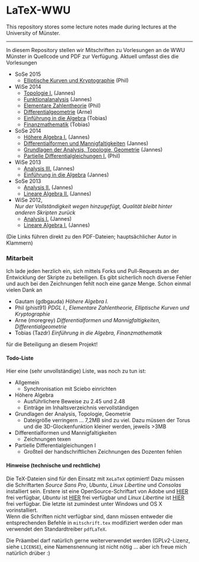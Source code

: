 LaTeX-WWU
=========
This repository stores some lecture notes made during lectures at the University of Münster.

---

In diesem Repository stellen wir Mitschriften zu Vorlesungen an de WWU Münster in Quellcode und PDF zur Verfügung. Aktuell umfasst dies die Vorlesungen

* SoSe 2015
	* [Elliptische Kurven und Kryptographie](https://github.com/JaMeZ-B/latex-wwu/raw/master/EKK_SS15/EKK.pdf?raw=true "Elliptische Kurven und Kryptographie") (Phil)
* WiSe 2014
	* [Topologie I.](https://github.com/JaMeZ-B/latex-wwu/raw/master/Topo1_WS14/topologie_1.pdf?raw=true "Topologie I.") (Jannes)
	* [Funktionalanalysis](https://github.com/JaMeZ-B/latex-wwu/raw/master/FunkAna_WS14/funktional_analysis.pdf?raw=true "Funktionalanalysis") (Jannes)
	* [Elementare Zahlentheorie](https://github.com/JaMeZ-B/latex-wwu/raw/master/EZT_WS14/EZT.pdf?raw=true "Elementare Zahlentheorie") (Phil)
	* [Differentialgeometrie](https://github.com/JaMeZ-B/latex-wwu/raw/master/DiffGeo_WS14/diff_geo.pdf?raw=true "Differentialgeometrie") (Arne)
	* [Einführung in die Algebra](https://github.com/JaMeZ-B/latex-wwu/raw/master/EinfAlg_WS14/Einf_Algebra.pdf?raw=true "Einführung in die Algebra") (Tobias)
	* [Finanzmathematik](https://github.com/JaMeZ-B/latex-wwu/raw/master/Fima_WS14/Finanzmathe.pdf?raw=true "Finanzmathematik") (Tobias)
* SoSe 2014
	* [Höhere Algebra I.](https://github.com/JaMeZ-B/latex-wwu/raw/master/HoehAlg1_SS14/hoehere_algebra.pdf?raw=true "Höhere Algebra I.") (Jannes)
	* [Differentialformen und Mannigfaltigkeiten](https://github.com/JaMeZ-B/latex-wwu/raw/master/DiffMa_SS14/diff_ma.pdf?raw=true "Differentialformen und Mannigfaltigkeiten") (Jannes)
	* [Grundlagen der Analysis, Topologie, Geometrie](https://github.com/JaMeZ-B/latex-wwu/blob/master/AnaTopGeo_SS14/ana_top_geo.pdf?raw=true "Grundlagen der Analysis, Topologie und Geometrie") (Jannes)
	* [Partielle Differentialgleichungen I.](https://github.com/JaMeZ-B/latex-wwu/blob/master/PDGL1/PDGL1.pdf?raw=true "Partielle Differentialgleichungen I.") (Phil)
* WiSe 2013
	* [Analysis III.](https://github.com/JaMeZ-B/latex-wwu/raw/master/Ana3_WS13/analysis3.pdf?raw=true "Analysis III.") (Jannes)
	* [Einführung in die Algebra](https://github.com/JaMeZ-B/latex-wwu/raw/master/EinfAlg_WS13/algebra.pdf?raw=true "Einführung in die Algebra") (Jannes)
* SoSe 2013
	* [Analysis II.](https://github.com/JaMeZ-B/latex-wwu/raw/master/Ana2_SS13/analysis2.pdf?raw=true "Analysis II.") (Jannes)
	* [Lineare Algebra II.](https://github.com/JaMeZ-B/latex-wwu/raw/master/LA2_SS13/lineare_algebra2.pdf?raw=true "Lineare Algebra II.") (Jannes)
* WiSe 2012,  
_Nur der Vollständigkeit wegen hinzugefügt, Qualität bleibt hinter anderen Skripten zurück_
	* [Analysis I.](https://github.com/JaMeZ-B/latex-wwu/raw/master/Ana1_WS12/analysis1.pdf?raw=true "Analysis I.") (Jannes)
	* [Lineare Algebra I.](https://github.com/JaMeZ-B/latex-wwu/raw/master/LA1_WS12/lineare_algebra1.pdf?raw=true "Lineare Algebra I.") (Jannes)
	
(Die Links führen direkt zu den PDF-Dateien; hauptsächlicher Autor in Klammern)

### Mitarbeit
Ich lade jeden herzlich ein, sich mittels Forks und Pull-Requests an der Entwicklung der Skripte zu beteiligen. Es gibt sicherlich noch diverse Fehler und auch bei den
Zeichnungen fehlt noch eine ganze Menge.
Schon einmal vielen Dank an

* Gautam (gdbgauda) _Höhere Algebra I._
* Phil (phist91) _PDGL I., Elementare Zahlentheorie, Elliptische Kurven und Kryptographie_
* Arne (moregrey) _Differentialformen und Mannigfaltigkeiten, Differentialgeometrie_
* Tobias (Tazdr) _Einführung in die Algebra, Finanzmathematik_

für die Beteiligung an diesem Projekt!

#### Todo-Liste
Hier eine (sehr unvollständige) Liste, was noch zu tun ist:

* Allgemein
	* Synchronisation mit Sciebo einrichten
* Höhere Algebra
	* Ausführlichere Beweise zu 2.45 und 2.48
	* Einträge im Inhaltsverzeichnis vervollständigen
* Grundlagen der Analysis, Topologie, Geometrie
	* Dateigröße verringern … 7,2MB sind zu viel. Dazu müssen der Torus und die 3D-Glockenfunktion kleiner werden, jeweils >3MB
* Differentialformen und Mannigfaltigkeiten
	* Zeichnungen texen
* Partielle Differentialgleichungen I
	* Großteil der handschriftlichen Zeichnungen des Dozenten fehlen

#### Hinweise (technische und rechtliche)
Die TeX-Dateien sind für den Einsatz mit `XeLaTeX` optimiert! Dazu müssen die Schriftarten _Source Sans Pro_, _Ubuntu_, _Linux Libertine_ und _Consolas_ installiert sein. Erstere
ist eine OpenSource-Schriftart von Adobe und [HIER](http://sourceforge.net/projects/sourcesans.adobe/files/ "Source Sans Pro") frei verfügbar, _Ubuntu_ ist [HIER](https://www.google.com/fonts/specimen/Ubuntu "Ubuntu auf GoogleFonts") frei verfügbar und _Linux Libertine_ ist [HIER](http://www.linuxlibertine.org/index.php?id=91&L=1 "linuxlibertine.org") frei verfügbar.
 Die letzte ist zumindest unter Windows und OS X vorinstalliert.  
Wenn die Schriften nicht verfügbar sind, dann müssen entweder die entsprechenden Befehle in `mitschrift.tex` modifiziert werden oder 
man verwendet den Standardtreiber `pdfLaTeX`.

Die Präambel darf natürlich gerne weiterverwendet werden (GPLv2-Lizenz, siehe `LICENSE`), eine Namensnennung ist nicht nötig … aber ich freue mich natürlich drüber :)

